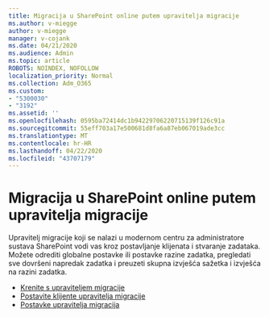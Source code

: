 ```yaml
---
title: Migracija u SharePoint online putem upravitelja migracije
ms.author: v-miegge
author: v-miegge
manager: v-cojank
ms.date: 04/21/2020
ms.audience: Admin
ms.topic: article
ROBOTS: NOINDEX, NOFOLLOW
localization_priority: Normal
ms.collection: Adm_O365
ms.custom:
- "5300030"
- "3192"
ms.assetid: ''
ms.openlocfilehash: 0595ba72414dc1b94229706220715139f126c91a
ms.sourcegitcommit: 55eff703a17e500681d8fa6a87eb067019ade3cc
ms.translationtype: MT
ms.contentlocale: hr-HR
ms.lasthandoff: 04/22/2020
ms.locfileid: "43707179"
---
```

# <a name="migrating-to-sharepoint-online-via-migration-manager"></a>Migracija u SharePoint online putem upravitelja migracije

Upravitelj migracije koji se nalazi u modernom centru za administratore sustava SharePoint vodi vas kroz postavljanje klijenata i stvaranje zadataka. Možete odrediti globalne postavke ili postavke razine zadatka, pregledati sve dovršeni napredak zadatka i preuzeti skupna izvješća sažetka i izvješća na razini zadatka.

* [Krenite s upraviteljem migracije](https://docs.microsoft.com/sharepointmigration/mm-get-started)
* [Postavite klijente upravitelja migracije](https://docs.microsoft.com/sharepointmigration/mm-setup-clients)
* [Postavke upravitelja migracija](https://docs.microsoft.com/sharepointmigration/mm-settings)